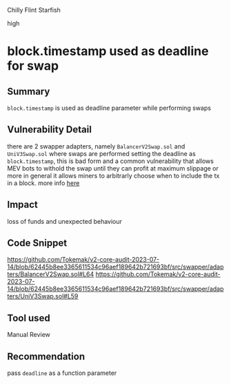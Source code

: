 Chilly Flint Starfish

high

# block.timestamp used as deadline for swap
## Summary
`block.timestamp` is used as deadline parameter while performing swaps

## Vulnerability Detail
there are 2 swapper adapters, namely `BalancerV2Swap.sol` and `UniV3Swap.sol` where swaps are performed setting the deadline as `block.timestamp`, this is bad form and a common vulnerability that allows MEV bots to withold the swap until they can profit at maximum slippage or more in general it allows miners to arbitrarly choose when to include the tx in a block. more info [here](https://blog.bytes032.xyz/p/why-you-should-stop-using-block-timestamp-as-deadline-in-swaps)
## Impact
loss of funds and unexpected behaviour

## Code Snippet
https://github.com/Tokemak/v2-core-audit-2023-07-14/blob/62445b8ee3365611534c96aef189642b721693bf/src/swapper/adapters/BalancerV2Swap.sol#L64
https://github.com/Tokemak/v2-core-audit-2023-07-14/blob/62445b8ee3365611534c96aef189642b721693bf/src/swapper/adapters/UniV3Swap.sol#L59

## Tool used

Manual Review

## Recommendation
pass `deadline` as a function parameter

